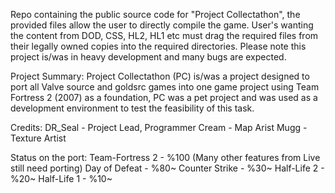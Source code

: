 Repo containing the public source code for "Project Collectathon", the provided files allow the user to directly compile the game.
User's wanting the content from DOD, CSS, HL2, HL1 etc must drag the required files from their legally owned copies into the required directories.
Please note this project is/was in heavy development and many bugs are expected.

Project Summary:
Project Collectathon (PC) is/was a project designed to port all Valve source and goldsrc games into one game project using Team Fortress 2 (2007) as a foundation,
PC was a pet project and was used as a development environment to test the feasibility of this task.

Credits:
DR_Seal - Project Lead, Programmer
Cream - Map Arist
Mugg - Texture Artist

Status on the port:
Team-Fortress 2 - %100 (Many other features from Live still need porting)
Day of Defeat - %80~
Counter Strike - %30~
Half-Life 2 - %20~
Half-Life 1 - %10~